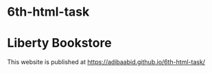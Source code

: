 # 6th-html-task
# Liberty Bookstore 
This website is published at https://adibaabid.github.io/6th-html-task/
